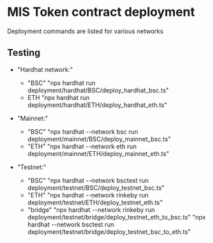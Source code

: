 # MIS Token contract deployment
Deployment commands are listed for various networks

## Testing
* "Hardhat network:"
	- "BSC"
        "npx hardhat run deployment/hardhat/BSC/deploy_hardhat_bsc.ts"
    - ETH
        "npx hardhat run deployment/hardhat/ETH/deploy_hardhat_eth.ts"
* "Mainnet:"
	- "BSC"
        "npx hardhat --network bsc run deployment/mainnet/BSC/deploy_mainnet_bsc.ts"
    - "ETH"
        "npx hardhat --network eth run deployment/mainnet/ETH/deploy_mainnet_eth.ts"

* "Testnet:"
	- "BSC"
        "npx hardhat --network bsctest run deployment/testnet/BSC/deploy_testnet_bsc.ts"
    - "ETH"
        "npx hardhat --network rinkeby run deployment/testnet/ETH/deploy_testnet_eth.ts"
    - "bridge"
        "npx hardhat --network rinkeby run deployment/testnet/bridge/deploy_testnet_eth_to_bsc.ts"
        "npx hardhat --network bsctest run deployment/testnet/bridge/deploy_testnet_bsc_to_eth.ts"        
